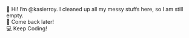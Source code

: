 👋 Hi! I’m @kasierroy. I cleaned up all my messy stuffs here, so I am still empty.\
💙 Come back later!\
💻 Keep Coding!
